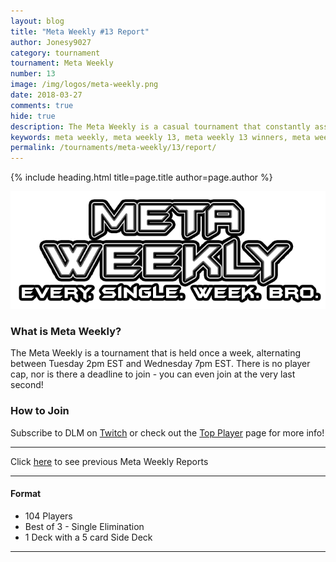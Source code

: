 ```yaml
---
layout: blog
title: "Meta Weekly #13 Report"
author: Jonesy9027
category: tournament
tournament: Meta Weekly
number: 13
image: /img/logos/meta-weekly.png
date: 2018-03-27
comments: true
hide: true
description: The Meta Weekly is a casual tournament that constantly assesses the ever changing Meta. Check out the report of these Top Players, their decks, and Prizes!
keywords: meta weekly, meta weekly 13, meta weekly 13 winners, meta weekly 13 decks, tournament, Dkayed, duel links meta, aliens, snipe hunter, sylvans, cyber angels, trunade, aliens, water, fishes, sea stealth attack
permalink: /tournaments/meta-weekly/13/report/
---
```


{% include heading.html title=page.title author=page.author %}

![](/img/logos/meta-weekly.png)

### What is Meta Weekly?
The Meta Weekly is a tournament that is held once a week, alternating between Tuesday 2pm EST and Wednesday 7pm EST. There is no player cap, nor is there a deadline to join - you can even join at the very last second!

### How to Join
Subscribe to DLM on [Twitch](https://www.twitch.tv/duellinksmeta) or check out the [Top Player](/discord/) page for more info!

---

Click [here](/meta-weekly-main-page) to see previous Meta Weekly Reports

---

#### Format
- 104 Players
- Best of 3 - Single Elimination 
- 1 Deck with a 5 card Side Deck

---

